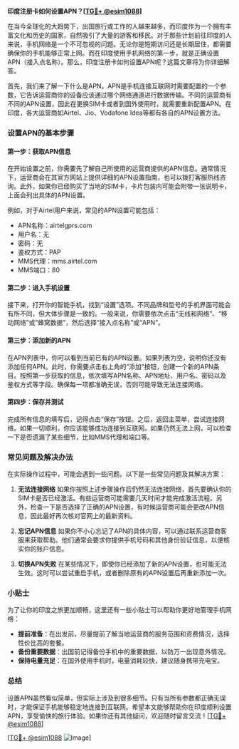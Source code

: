**印度注册卡如何设置APN？[[TG💪+ @esim1088](https://t.me/s/esim1088)]**

在当今全球化的大趋势下，出国旅行或工作的人越来越多，而印度作为一个拥有丰富文化和历史的国家，自然吸引了大量的游客和移民。对于那些计划前往印度的人来说，手机网络是一个不可忽视的问题。无论你是短期访问还是长期居住，都需要确保你的手机能够正常上网。而在印度使用手机网络的第一步，就是正确设置APN（接入点名称）。那么，印度注册卡如何设置APN呢？这篇文章将为你详细解答。

首先，我们来了解一下什么是APN。APN是手机连接互联网时需要配置的一个参数，它告诉运营商你的设备应该通过哪个网络通道进行数据传输。不同的运营商有不同的APN设置，因此在更换SIM卡或者到国外使用时，就需要重新配置APN。在印度，各大运营商如Airtel、Jio、Vodafone Idea等都有各自的APN设置方法。

### 设置APN的基本步骤

#### 第一步：获取APN信息
在开始设置之前，你需要先了解自己所使用的运营商提供的APN信息。通常情况下，运营商会在其官方网站上提供详细的APN设置指南，也可以拨打客服热线咨询。此外，如果你已经购买了当地的SIM卡，卡片包装内可能会附带一张说明卡，上面会列出具体的APN设置。

例如，对于Airtel用户来说，常见的APN设置可能包括：
- APN名称：airtelgprs.com
- 用户名：无
- 密码：无
- 鉴权方式：PAP
- MMS代理：mms.airtel.com
- MMS端口：80

#### 第二步：进入手机设置
接下来，打开你的智能手机，找到“设置”选项。不同品牌和型号的手机界面可能会有所不同，但大体步骤是一致的。一般来说，你需要依次点击“无线和网络”、“移动网络”或“蜂窝数据”，然后选择“接入点名称”或“APN”。

#### 第三步：添加新的APN
在APN列表中，你可以看到当前已有的APN设置。如果列表为空，说明你还没有添加任何APN。此时，你需要点击右上角的“添加”按钮，创建一个新的APN条目。按照第一步获取的信息，依次填写APN名称、APN地址、用户名、密码以及鉴权方式等字段。确保每一项都准确无误，否则可能导致无法连接网络。

#### 第四步：保存并测试
完成所有信息的填写后，记得点击“保存”按钮。之后，返回主菜单，尝试连接网络。如果一切顺利，你应该能够成功连接到互联网。如果仍然无法上网，可以检查一下是否遗漏了某些细节，比如MMS代理和端口等。

### 常见问题及解决办法

在实际操作过程中，可能会遇到一些问题。以下是一些常见问题及其解决方案：

1. **无法连接网络**
   如果你按照上述步骤操作后仍然无法连接网络，首先要确认你的SIM卡是否已经激活。有些运营商可能需要几天时间才能完成激活流程。另外，检查一下是否选择了正确的APN设置，有时候运营商可能会更改APN信息，因此最好再次核对官网上的最新资料。

2. **忘记APN信息**
   如果你不小心忘记了APN的具体内容，可以通过联系运营商客服来获取帮助。他们通常会要求你提供手机号码和其他身份验证信息，以便核实你的账户信息。

3. **切换APN失败**
   在某些情况下，即使你已经添加了新的APN设置，也可能无法生效。这时可以尝试重启手机，或者删除原有的APN设置后再重新添加一次。

### 小贴士

为了让你的印度之旅更加顺畅，这里还有一些小贴士可以帮助你更好地管理手机网络：

- **提前准备**：在出发前，尽量提前了解当地运营商的服务范围和资费情况，选择性价比高的套餐。
- **备份重要数据**：出国前记得备份手机中的重要数据，以防万一出现意外情况。
- **保持电量充足**：在国外使用手机时，电量消耗较快，建议随身携带充电宝。

### 总结

设置APN虽然看似简单，但实际上涉及到很多细节。只有当所有参数都正确无误时，才能保证手机能够稳定地连接到互联网。希望本文能够帮助你在印度顺利设置APN，享受愉快的旅行体验。如果你还有其他疑问，欢迎随时留言交流！[[TG💪+ @esim1088](https://t.me/s/esim1088)]

[[TG💪+ @esim1088](https://t.me/s/esim1088) ![Image](https://i.postimg.cc/4NQfJmqS/Snipaste-2025-05-13-00-14-12.png)]